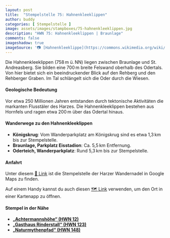 ```yaml
---
layout: post
title:  "Stempelstelle 75: Hahnenkleeklippen"
author: buddy
categories: [ Stempelstelle ]
image: assets/images/stampboxes/75-hahnenkleeklippen.jpg
description: "HWN 75: Hahnenkleeklippen | Braunlage"
comments: false
imageshadow: true
imageSource: '📷 [Hahnenkleeklippe](https://commons.wikimedia.org/wiki/File:Hahnenkleeklippe.jpg) von <a href="//commons.wikimedia.org/wiki/User:Kassandro" title="User:Kassandro">Kassandro</a> unter Lizenz [CC BY-SA 3.0](https://creativecommons.org/licenses/by-sa/3.0)'
---
```


Die Hahnenkleeklippen (758 m ü. NN) liegen zwischen Braunlage und St. Andreasberg. Sie bilden eine 700 m breite Felswand oberhalb des Odertals. Von hier bietet sich ein beeindruckender Blick auf den Rehberg und den Rehberger Graben. Im Tal schlängelt sich die Oder durch die Wiesen.

#### Geologische Bedeutung

Vor etwa 250 Millionen Jahren entstanden durch tektonische Aktivitäten die markanten Flusstäler des Harzes. Die Hahnenkleeklippen bestehen aus Hornfels und ragen etwa 200 m über das Odertal hinaus.

#### Wanderwege zu den Hahnenkleeklippen

- **Königskrug**: Vom Wanderparkplatz am Königskrug sind es etwa 1,3 km bis zur Stempelstelle.
- **Braunlage, Parkplatz Eisstadion**: Ca. 5,5 km Entfernung.
- **Oderteich, Wanderparkplatz**: Rund 5,3 km bis zur Stempelstelle.

#### Anfahrt

Unter diesem [📍 Link](https://www.google.com/maps/dir/?api=1&origin=&destination=51.73739%2C%2010.56589) ist die Stempelstelle der Harzer Wandernadel in Google Maps zu finden.

<div class="android-only">
  Auf einem Handy kannst du auch diesen 
  <a href="geo:51.73739,10.56589">🗺️ Link</a> 
  verwenden, um den Ort in einer Kartenapp zu öffnen.
  <p></p>
</div>

#### Stempel in der Nähe

- [**„Achtermannshöhe“ (HWN 12)**](/stempelstelle-012-achtermannshoehe)
- [**„Gasthaus Rinderstall“ (HWN 123)**](/stempelstelle-123-gaststaette-rinderstall)
- [**„Naturmythenpfad“ (HWN 148)**](/stempelstelle-148-naturmythenpfad-nph)
